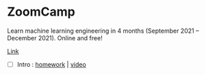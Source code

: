 # ZoomCamp
Learn machine learning engineering in 4 months (September 2021 – December 2021). Online and free!

[Link](https://github.com/alexeygrigorev/mlbookcamp-code/tree/master/course-zoomcamp)


- [ ] Intro : [homework](https://github.com/oussou-dev/ZoomCamp/01_Intro_06-09-21/s1_homework.md) | [video](https://www.youtube.com/watch?v=rowoDjPc8HU&t=0s)



